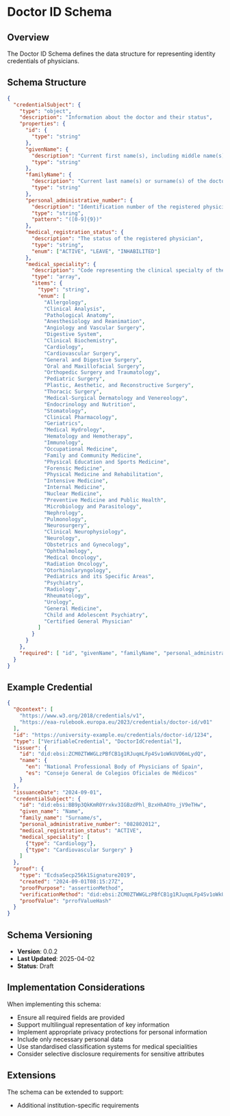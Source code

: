 # Doctor ID Schema

## Overview

The Doctor ID Schema defines the data structure for representing identity credentials of physicians.

## Schema Structure

```json
{
  "credentialSubject": {
    "type": "object",
    "description": "Information about the doctor and their status",
    "properties": {
      "id": {
        "type": "string"
      },
      "givenName": {
        "description": "Current first name(s), including middle name(s) where applicable, of the doctor.",
        "type": "string"
      },
      "familyName": {
        "description": "Current last name(s) or surname(s) of the doctor.",
        "type": "string"
      },
      "personal_administrative_number": {
        "description": "Identification number of the registered physician.",
        "type": "string",
        "pattern": "([0-9]{9})"
      },
      "medical_registration_status": {
        "description": "The status of the registered physician",
        "type": "string",
        "enum": ["ACTIVE", "LEAVE", "INHABILITED"]
      },
      "medical_speciality": {
        "description": "Code representing the clinical specialty of the clinician or provider who interacted with, treated, or provided a service to/for the patient",
        "type": "array",
        "items": {
          "type": "string",
          "enum": [
            "Allergology",
            "Clinical Analysis",
            "Pathological Anatomy",
            "Anesthesiology and Reanimation",
            "Angiology and Vascular Surgery",
            "Digestive System",
            "Clinical Biochemistry",
            "Cardiology",
            "Cardiovascular Surgery",
            "General and Digestive Surgery",
            "Oral and Maxillofacial Surgery",
            "Orthopedic Surgery and Traumatology",
            "Pediatric Surgery",
            "Plastic, Aesthetic, and Reconstructive Surgery",
            "Thoracic Surgery",
            "Medical-Surgical Dermatology and Venereology",
            "Endocrinology and Nutrition",
            "Stomatology",
            "Clinical Pharmacology",
            "Geriatrics",
            "Medical Hydrology",
            "Hematology and Hemotherapy",
            "Immunology",
            "Occupational Medicine",
            "Family and Community Medicine",
            "Physical Education and Sports Medicine",
            "Forensic Medicine",
            "Physical Medicine and Rehabilitation",
            "Intensive Medicine",
            "Internal Medicine",
            "Nuclear Medicine",
            "Preventive Medicine and Public Health",
            "Microbiology and Parasitology",
            "Nephrology",
            "Pulmonology",
            "Neurosurgery",
            "Clinical Neurophysiology",
            "Neurology",
            "Obstetrics and Gynecology",
            "Ophthalmology",
            "Medical Oncology",
            "Radiation Oncology",
            "Otorhinolaryngology",
            "Pediatrics and its Specific Areas",
            "Psychiatry",
            "Radiology",
            "Rheumatology",
            "Urology",
            "General Medicine",
            "Child and Adolescent Psychiatry",
            "Certified General Physician"
          ]
        }
      }
    },
    "required": [ "id", "givenName", "familyName", "personal_administrative_number", "medical_speciality"]
  }
}
```

## Example Credential

```json
{
  "@context": [
    "https://www.w3.org/2018/credentials/v1",
    "https://eaa-rulebook.europa.eu/2023/credentials/doctor-id/v01"
  ],
  "id": "https://university-example.eu/credentials/doctor-id/1234",
  "type": ["VerifiableCredential", "DoctorIdCredential"],
  "issuer": {
    "id": "did:ebsi:ZCM0ZTWWGLzPBfCB1g1RJuqmLFp4Sv1oWkUVO6mLydQ",
    "name": {
      "en": "National Professional Body of Physicians of Spain",
      "es": "Consejo General de Colegios Oficiales de Médicos"
    }
  },
  "issuanceDate": "2024-09-01",
  "credentialSubject": {
    "id": "did:ebsi:BB9p3QkKmR0Yrxkv3IGBzdPhl_BzxHhAOYo_jV9eTHw",
    "given_name": "Name",
    "family_name": "Surname/s",
    "personal_administrative_number": "082802012",
    "medical_registration_status": "ACTIVE",
    "medical_speciality": [ 
      {"type": "Cardiology"}, 
      {"type": "Cardiovascular Surgery" } 
    ]
  },
  "proof": {
    "type": "EcdsaSecp256k1Signature2019",
    "created": "2024-09-01T08:15:27Z",
    "proofPurpose": "assertionMethod",
    "verificationMethod": "did:ebsi:ZCM0ZTWWGLzPBfCB1g1RJuqmLFp4Sv1oWkUVO6mLydQ#keys-1",
    "proofValue": "prrofValueHash"
  }
}
```

## Schema Versioning

- **Version**: 0.0.2
- **Last Updated**: 2025-04-02
- **Status**: Draft

## Implementation Considerations

When implementing this schema:

- Ensure all required fields are provided
- Support multilingual representation of key information
- Implement appropriate privacy protections for personal information
- Include only necessary personal data
- Use standardised classification systems for medical specialities
- Consider selective disclosure requirements for sensitive attributes

## Extensions

The schema can be extended to support:

- Additional institution-specific requirements

